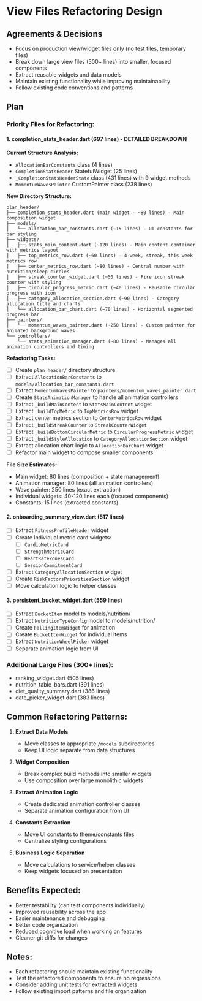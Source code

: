 # View Files Refactoring Design

## Agreements & Decisions

- Focus on production view/widget files only (no test files, temporary files)
- Break down large view files (500+ lines) into smaller, focused components
- Extract reusable widgets and data models
- Maintain existing functionality while improving maintainability
- Follow existing code conventions and patterns

## Plan

### Priority Files for Refactoring:

#### 1. completion_stats_header.dart (697 lines) - DETAILED BREAKDOWN

**Current Structure Analysis:**
- `AllocationBarConstants` class (4 lines)
- `CompletionStatsHeader` StatefulWidget (25 lines)
- `_CompletionStatsHeaderState` class (431 lines) with 9 widget methods
- `MomentumWavesPainter` CustomPainter class (238 lines)

**New Directory Structure:**
```
plan_header/
├── completion_stats_header.dart (main widget - ~80 lines) - Main composition widget
├── models/
│   └── allocation_bar_constants.dart (~15 lines) - UI constants for bar styling
├── widgets/
│   ├── stats_main_content.dart (~120 lines) - Main content container with metrics layout
│   ├── top_metrics_row.dart (~60 lines) - 4-week, streak, this week metrics row
│   ├── center_metrics_row.dart (~80 lines) - Central number with nutrition/sleep circles
│   ├── streak_counter_widget.dart (~50 lines) - Fire icon streak counter with styling
│   ├── circular_progress_metric.dart (~40 lines) - Reusable circular progress with icon
│   ├── category_allocation_section.dart (~90 lines) - Category allocation title and charts
│   └── allocation_bar_chart.dart (~70 lines) - Horizontal segmented progress bar
├── painters/
│   └── momentum_waves_painter.dart (~250 lines) - Custom painter for animated background waves
└── controllers/
    └── stats_animation_manager.dart (~80 lines) - Manages all animation controllers and timing
```

**Refactoring Tasks:**
- [ ] Create `plan_header/` directory structure
- [ ] Extract `AllocationBarConstants` to `models/allocation_bar_constants.dart`
- [ ] Extract `MomentumWavesPainter` to `painters/momentum_waves_painter.dart`
- [ ] Create `StatsAnimationManager` to handle all animation controllers
- [ ] Extract `_buildMainContent` to `StatsMainContent` widget
- [ ] Extract `_buildTopMetric` to `TopMetricsRow` widget
- [ ] Extract center metrics section to `CenterMetricsRow` widget
- [ ] Extract `_buildStreakCounter` to `StreakCounterWidget`
- [ ] Extract `_buildBottomCircularMetric` to `CircularProgressMetric` widget
- [ ] Extract `_buildStyleAllocation` to `CategoryAllocationSection` widget
- [ ] Extract allocation chart logic to `AllocationBarChart` widget
- [ ] Refactor main widget to compose smaller components

**File Size Estimates:**
- Main widget: 80 lines (composition + state management)
- Animation manager: 80 lines (all animation controllers)
- Wave painter: 250 lines (exact extraction)
- Individual widgets: 40-120 lines each (focused components)
- Constants: 15 lines (extracted constants)

#### 2. onboarding_summary_view.dart (517 lines)
- [ ] Extract `FitnessProfileHeader` widget
- [ ] Create individual metric card widgets:
  - [ ] `CardioMetricCard`
  - [ ] `StrengthMetricCard`
  - [ ] `HeartRateZonesCard`
  - [ ] `SessionCommitmentCard`
- [ ] Extract `CategoryAllocationSection` widget
- [ ] Create `RiskFactorsPrioritiesSection` widget
- [ ] Move calculation logic to helper classes

#### 3. persistent_bucket_widget.dart (559 lines)
- [ ] Extract `BucketItem` model to models/nutrition/
- [ ] Extract `NutritionTypeConfig` model to models/nutrition/
- [ ] Create `FallingItemWidget` for animation
- [ ] Create `BucketItemWidget` for individual items
- [ ] Extract `NutritionWheelPicker` widget
- [ ] Separate animation logic from UI

### Additional Large Files (300+ lines):
- ranking_widget.dart (505 lines)
- nutrition_table_bars.dart (391 lines)
- diet_quality_summary.dart (386 lines)
- date_picker_widget.dart (383 lines)

## Common Refactoring Patterns:

1. **Extract Data Models**
   - Move classes to appropriate `/models` subdirectories
   - Keep UI logic separate from data structures

2. **Widget Composition**
   - Break complex build methods into smaller widgets
   - Use composition over large monolithic widgets

3. **Extract Animation Logic**
   - Create dedicated animation controller classes
   - Separate animation configuration from UI

4. **Constants Extraction**
   - Move UI constants to theme/constants files
   - Centralize styling configurations

5. **Business Logic Separation**
   - Move calculations to service/helper classes
   - Keep widgets focused on presentation

## Benefits Expected:
- Better testability (can test components individually)
- Improved reusability across the app
- Easier maintenance and debugging
- Better code organization
- Reduced cognitive load when working on features
- Cleaner git diffs for changes

## Notes:
- Each refactoring should maintain existing functionality
- Test the refactored components to ensure no regressions
- Consider adding unit tests for extracted widgets
- Follow existing import patterns and file organization